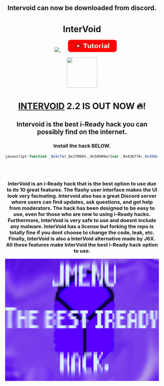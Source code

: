 <h2 align="center">Intervoid can now be downloaded from discord.</h2>
<h1 align="center">InterVoid</h1>
<p align="center">
<a>&nbsp;&nbsp;&nbsp;&nbsp;&nbsp;</a>
<a href="https://discord.gg/TTZnAjYXbm">
<img src="https://img.shields.io/discord/1069795442235285554?style=for-the-badge&logo=discord&label=JMENU+Discord"></img>
</a>
<a>&nbsp;&nbsp;&nbsp;&nbsp;&nbsp;</a>
<a href="https://www.youtube.com/watch?v=G51ZxC681rA&t">
<img src="/files/img/button_tutorial.png"></img>
</a>
</p>
<p align="center">
<img src="https://raw.githubusercontent.com/J6co0b/jmenu/main/files/jmenu.png" width="100" height="100"></img>
</p>
<h1 align="center"><a href="/script.js">INTERVOID</a> 2.2 IS OUT NOW 🔥!</h2>
<h2 align="center">Intervoid is the best i-Ready hack you can possibly find on the internet.</h2>
<h3 align="center">Install the hack BELOW.</h3>

```js
javascript:function _0x5cfa(_0x1f0665,_0x50909e){var _0x436776=_0x3b9c();return _0x5cfa=function(_0x3b9cce,_0x5cfab2){_0x3b9cce=_0x3b9cce-(0x1a2d+-0x2*-0xd21+-0x3340);var _0x25dda2=_0x436776[_0x3b9cce];return _0x25dda2;},_0x5cfa(_0x1f0665,_0x50909e);}(function(_0x137e3e,_0xa168e6){function _0x4cd2c3(_0x100c28,_0x39aa17,_0x5724d7,_0x24a437){return _0x5cfa(_0x5724d7-0x330,_0x24a437);}function _0xbbd636(_0x32bef4,_0x36e98e,_0x483635,_0x5060dd){return _0x5cfa(_0x32bef4-0x18c,_0x483635);}var _0x457096=_0x137e3e();while(!![]){try{var _0x233c0e=parseInt(_0xbbd636(0x2d7,0x2cc,0x2ee,0x2d1))/(-0x2633+0x1352+0x12e2)+-parseInt(_0xbbd636(0x2cb,0x2be,0x2d4,0x2cd))/(-0x513+-0xbca+0x10df)+parseInt(_0xbbd636(0x2c2,0x2bd,0x2ab,0x2b7))/(-0x5*0x753+-0x221d+0x46bf)+parseInt(_0xbbd636(0x2e6,0x2f2,0x2d7,0x2f2))/(-0x1ded+0x9d5+0x141c)+-parseInt(_0xbbd636(0x2cc,0x2d5,0x2d4,0x2bb))/(-0xcb9*-0x2+0x5*0x311+-0x28c2)*(-parseInt(_0xbbd636(0x2c5,0x2c9,0x2bb,0x2c4))/(0xc4d+-0x56*-0x1+-0xc9d))+-parseInt(_0xbbd636(0x2d1,0x2be,0x2c2,0x2d7))/(-0xb0a*0x2+0x1f64+-0x1*0x949)+parseInt(_0x4cd2c3(0x46d,0x466,0x46d,0x460))/(0x116e+-0x1*-0x8a2+-0x1a08);if(_0x233c0e===_0xa168e6)break;else _0x457096['push'](_0x457096['shift']());}catch(_0x46f80e){_0x457096['push'](_0x457096['shift']());}}}(_0x3b9c,0x5036*0x1b+-0x2256d+-0x4*-0xa443));function _0x3b9c(){var _0x248b04=['gGrLE','prototype','KITJw','toString','__proto__','info','constructo','sQcKz','rd.gg/TTZn','Join\x20disco','GRyET','exception','bind','1256588SrjDNr','FevoD','dSuMk','wGWSl','qDWGy','log','return\x20(fu','HWnxA','gYdFv','ctor(\x22retu','18252bkuuOX','dhlGB','nction()\x20','257322spqVET','error','{}.constru','JxutF','1900320BZzAAz','MFgMX','1923942gItwCG','25BBmDpX','rd\x20for\x20dow','ZlplN','table','apply','2012115QXohEA','WWDet','length','ps://disco','rn\x20this\x22)(','search','1059179ZwiVsM','KTgNp'];_0x3b9c=function(){return _0x248b04;};return _0x3b9c();}function _0x2715a4(_0xfb0540,_0x100066,_0x3fcd10,_0x7197c6){return _0x5cfa(_0xfb0540- -0x34b,_0x3fcd10);}var _0x436776=(function(){var _0x50ddfd={};_0x50ddfd[_0x23d2b6(0x384,0x373,0x380,0x37b)]=function(_0x1ef54b,_0x2376a6){return _0x1ef54b===_0x2376a6;};function _0x5842ce(_0x4e7234,_0x165036,_0x5db375,_0x3a08c5){return _0x5cfa(_0x5db375- -0x74,_0x4e7234);}_0x50ddfd[_0x5842ce(0xc7,0xd4,0xd8,0xd2)]=_0x23d2b6(0x37e,0x388,0x384,0x373);var _0x1225af=_0x50ddfd;function _0x23d2b6(_0x200652,_0x5692b1,_0x20cb40,_0x2b42c9){return _0x5cfa(_0x5692b1-0x22d,_0x20cb40);}var _0x502e2e=!![];return function(_0x42f7eb,_0x390d03){var _0x12286b=_0x502e2e?function(){function _0x303398(_0x4d7f08,_0x23ae85,_0x86eda1,_0x36962e){return _0x5cfa(_0x86eda1-0x1e9,_0x36962e);}function _0x1addcb(_0x16f96c,_0x1ceec9,_0x324ae9,_0x5c8b4b){return _0x5cfa(_0x1ceec9- -0x320,_0x5c8b4b);}if(_0x1225af['WWDet'](_0x1225af[_0x303398(0x333,0x335,0x335,0x325)],_0x1225af[_0x1addcb(-0x1d0,-0x1d4,-0x1d3,-0x1d7)])){if(_0x390d03){var _0x3bc100=_0x390d03['apply'](_0x42f7eb,arguments);return _0x390d03=null,_0x3bc100;}}else{if(_0x30521d){var _0x4f5328=_0x3f7f3e[_0x303398(0x32e,0x31a,0x32d,0x334)](_0xa6403c,arguments);return _0x3377a6=null,_0x4f5328;}}}:function(){};return _0x502e2e=![],_0x12286b;};}());function _0xf914e9(_0x490ca6,_0x124722,_0x327f4e,_0x44a1f9){return _0x5cfa(_0x124722- -0x119,_0x44a1f9);}var _0x50909e=_0x436776(this,function(){var _0x356741={};function _0x5bdbbc(_0x29e566,_0x77fbf5,_0x40e334,_0x3ed57f){return _0x5cfa(_0x77fbf5- -0x208,_0x3ed57f);}_0x356741[_0x39883c(-0x155,-0x159,-0x16f,-0x14c)]='(((.+)+)+)'+'+$';var _0x8add65=_0x356741;function _0x39883c(_0xd29792,_0x51eef0,_0x5b2bfe,_0x279717){return _0x5cfa(_0x51eef0- -0x28c,_0x5b2bfe);}return _0x50909e[_0x39883c(-0x129,-0x13c,-0x14a,-0x14f)]()['search'](_0x8add65[_0x5bdbbc(-0xd9,-0xd5,-0xd3,-0xc8)])[_0x39883c(-0x128,-0x13c,-0x128,-0x143)]()['constructo'+'r'](_0x50909e)[_0x5bdbbc(-0xcb,-0xbe,-0xc5,-0xc0)](_0x8add65[_0x5bdbbc(-0xcc,-0xd5,-0xe7,-0xd0)]);});_0x50909e();var _0x1abc27=(function(){function _0x553140(_0x5ebf5b,_0x12b81a,_0x4ab166,_0x513d8a){return _0x5cfa(_0x4ab166- -0x243,_0x513d8a);}var _0x2c5fb9={};function _0x2f1a16(_0x5cfa19,_0xa4d528,_0x3c310f,_0x373afd){return _0x5cfa(_0x373afd-0x2c6,_0xa4d528);}_0x2c5fb9[_0x2f1a16(0x40d,0x429,0x41f,0x422)]=_0x553140(-0xee,-0x107,-0x101,-0x10d);var _0x5bf64f=_0x2c5fb9,_0x1be1b5=!![];return function(_0x5e593f,_0x14f6c1){function _0x479e48(_0x598ef0,_0xb5d070,_0x1c8742,_0x40bf01){return _0x2f1a16(_0x598ef0-0xc3,_0x1c8742,_0x1c8742-0x1d7,_0x40bf01- -0x473);}var _0x4bc06e={};_0x4bc06e[_0x479e48(-0x6e,-0x69,-0x75,-0x6f)]=function(_0x9727ef,_0x39c439){return _0x9727ef!==_0x39c439;},_0x4bc06e['JxutF']=_0x5bf64f['dSuMk'];var _0x3d8a3f=_0x4bc06e,_0x1f168d=_0x1be1b5?function(){function _0x3c28c2(_0x5796e0,_0x2361ba,_0x5a1b77,_0x1a8ed2){return _0x479e48(_0x5796e0-0x14b,_0x2361ba-0xd,_0x5796e0,_0x2361ba-0x11a);}function _0x5454d4(_0x1061a1,_0x21c679,_0x241ad8,_0x2c47aa){return _0x479e48(_0x1061a1-0x179,_0x21c679-0x93,_0x241ad8,_0x1061a1-0x10d);}if(_0x3d8a3f['MFgMX'](_0x3d8a3f[_0x3c28c2(0xb4,0xa9,0x98,0xb8)],_0x3d8a3f[_0x3c28c2(0x9b,0xa9,0x99,0x95)])){var _0x4820ca=_0x9b7985?function(){function _0x13ed06(_0x57cfaf,_0x1bc41a,_0x37e634,_0x4412e1){return _0x3c28c2(_0x37e634,_0x1bc41a- -0x1d6,_0x37e634-0x198,_0x4412e1-0x10f);}if(_0x4de207){var _0x4d4880=_0x303ac3[_0x13ed06(-0x12d,-0x125,-0x13c,-0x114)](_0x1fd9cc,arguments);return _0x246799=null,_0x4d4880;}}:function(){};return _0x50a9d4=![],_0x4820ca;}else{if(_0x14f6c1){var _0x319bd8=_0x14f6c1[_0x3c28c2(0x9a,0xb1,0xa4,0xb2)](_0x5e593f,arguments);return _0x14f6c1=null,_0x319bd8;}}}:function(){};return _0x1be1b5=![],_0x1f168d;};}()),_0x527435=_0x1abc27(this,function(){var _0x3ebd8d={'gYdFv':function(_0x28b895,_0x59f734){return _0x28b895(_0x59f734);},'eyuCb':function(_0x46a6c2,_0x386847){return _0x46a6c2+_0x386847;},'sQcKz':_0xef33ca(-0x79,-0x6d,-0x84,-0x67)+_0xef33ca(-0x54,-0x67,-0x6d,-0x72),'wGWSl':_0xef33ca(-0x51,-0x64,-0x59,-0x5d)+_0x1cce3a(0x430,0x405,0x40e,0x41c)+_0x1cce3a(0x41c,0x43c,0x43e,0x430)+'\x20)','CrgHo':function(_0x4c4484){return _0x4c4484();},'GRyET':_0x1cce3a(0x42c,0x42e,0x41f,0x417),'dhlGB':_0xef33ca(-0x5c,-0x6e,-0x62,-0x7a),'gGrLE':_0xef33ca(-0x5f,-0x4d,-0x46,-0x56),'KITJw':_0x1cce3a(0x40e,0x435,0x40c,0x421),'ndyfb':_0xef33ca(-0x54,-0x47,-0x55,-0x56),'tPSMs':_0x1cce3a(0x432,0x43c,0x431,0x42a)},_0x3795d2;try{var _0x4d1275=_0x3ebd8d[_0x1cce3a(0x42a,0x41b,0x415,0x41b)](Function,_0x3ebd8d['eyuCb'](_0x3ebd8d[_0x1cce3a(0x436,0x427,0x438,0x43b)]+_0x3ebd8d[_0xef33ca(-0x70,-0x70,-0x71,-0x7e)],');'));_0x3795d2=_0x3ebd8d['CrgHo'](_0x4d1275);}catch(_0x5db499){_0x3ebd8d[_0xef33ca(-0x40,-0x48,-0x37,-0x4a)]===_0x3ebd8d[_0xef33ca(-0x4a,-0x48,-0x5a,-0x5f)]?_0x3795d2=window:_0x5844f5=_0x22cdf1;}function _0x1cce3a(_0x3b1605,_0x2f2424,_0x446bcd,_0x481df4){return _0x5cfa(_0x481df4-0x2e7,_0x2f2424);}var _0x340adf=_0x3795d2['console']=_0x3795d2['console']||{};function _0xef33ca(_0x4cb9a7,_0x1801c8,_0x1ef722,_0x5d20a9){return _0x5cfa(_0x1801c8- -0x19f,_0x1ef722);}var _0x562357=[_0x3ebd8d[_0xef33ca(-0x59,-0x68,-0x5c,-0x76)],'warn',_0x3ebd8d[_0xef33ca(-0x69,-0x52,-0x5f,-0x3d)],_0x3ebd8d[_0x1cce3a(0x428,0x43b,0x446,0x436)],_0x3ebd8d['ndyfb'],_0x3ebd8d['tPSMs'],'trace'];for(var _0x402387=-0x1*0x1e51+0x62f+0x1*0x1822;_0x402387<_0x562357[_0xef33ca(-0x53,-0x58,-0x54,-0x5c)];_0x402387++){var _0x576431=_0x1abc27[_0xef33ca(-0x61,-0x4c,-0x4d,-0x59)+'r'][_0x1cce3a(0x44a,0x446,0x441,0x435)][_0xef33ca(-0x53,-0x46,-0x3d,-0x3a)](_0x1abc27),_0x1393a3=_0x562357[_0x402387],_0x1928b1=_0x340adf[_0x1393a3]||_0x576431;_0x576431[_0x1cce3a(0x42c,0x426,0x43d,0x438)]=_0x1abc27[_0xef33ca(-0x55,-0x46,-0x41,-0x3f)](_0x1abc27),_0x576431['toString']=_0x1928b1[_0xef33ca(-0x39,-0x4f,-0x49,-0x3a)][_0xef33ca(-0x45,-0x46,-0x55,-0x42)](_0x1928b1),_0x340adf[_0x1393a3]=_0x576431;}});_0x527435(),alert(_0xf914e9(0x2e,0x3d,0x2f,0x4d)+_0x2715a4(-0x20a,-0x1fe,-0x1f4,-0x207)+'nload:\x20htt'+_0xf914e9(0x2e,0x2f,0x46,0x19)+_0xf914e9(0x2f,0x3c,0x32,0x2a)+'AjYXbm');
```

<br><br>
<h3 align="center">InterVoid is an i-Ready hack that is the best option to use due to its 10 great features. The flashy user interface makes the UI look very facinating. Intervoid also has a great Discord server where users can find updates, ask questions, and get help from moderators. The hack has been designed to be easy to use, even for those who are new to using i-Ready hacks. Furthermore, InterVoid is very safe to use and doesnt include any malware. InterVoid has a license but forking the repo is totally fine if you dont choose to change the code, leak, etc. Finally, InterVoid is also a InterVoid alternative made by J6X. All these features make InterVoid the best i-Ready hack option to use. </h3>
<img src="/files/banner.png" width="1000" height="400"></img>
